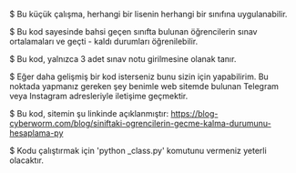 $ Bu küçük çalışma, herhangi bir lisenin herhangi bir sınıfına uygulanabilir.

$ Bu kod sayesinde bahsi geçen sınıfta bulunan öğrencilerin sınav ortalamaları ve
geçti - kaldı durumları öğrenilebilir.

$ Bu kod, yalnızca 3 adet sınav notu girilmesine olanak tanır.

$ Eğer daha gelişmiş bir kod isterseniz bunu sizin için yapabilirim. Bu noktada
yapmanız gereken şey benimle web sitemde bulunan Telegram veya Instagram adresleriyle
iletişime geçmektir.

$ Bu kod, sitemin şu linkinde açıklanmıştır: https://blog-cyberworm.com/blog/siniftaki-ogrencilerin-gecme-kalma-durumunu-hesaplama-py

$ Kodu çalıştırmak için 'python _class.py' komutunu vermeniz yeterli olacaktır.
